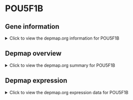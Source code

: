 <h1>POU5F1B</h1>

<h2>Gene information</h2>
<details>
  <summary>Click to view the depmap.org information for POU5F1B</summary>
  <iframe src="https://depmap.org/portal/gene/POU5F1B?tab=about" style="border:none;width:100%;height:800px"></iframe>
</details>

<h2>Depmap overview</h2>
<details>
  <summary>Click to view the depmap.org summary for POU5F1B</summary>
  <iframe src="https://depmap.org/portal/gene/POU5F1B?tab=overview" style="border:none;width:100%;height:800px"></iframe>
</details>

<h2>Depmap expression</h2>
<details>
  <summary>Click to view the depmap.org expression data for POU5F1B</summary>
  <iframe src="https://depmap.org/portal/gene/POU5F1B?tab=characterization" style="border:none;width:100%;height:800px"></iframe>
</details>


<!--
<h2>Reactome Pathway diagram</h2>
<details>
  <summary>Click to view Reactome pathway for POU5F1B</summary>
  PNAME
</details>
-->


